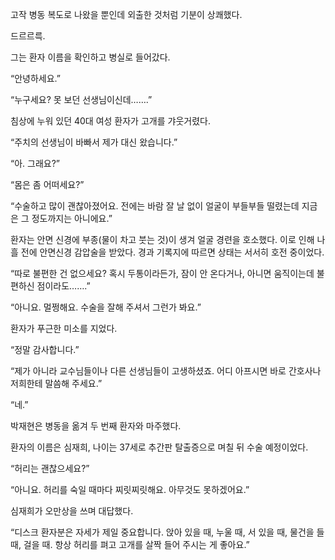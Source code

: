 고작 병동 복도로 나왔을 뿐인데 외출한 것처럼 기분이 상쾌했다.

드르르륵.

그는 환자 이름을 확인하고 병실로 들어갔다.

“안녕하세요.”

“누구세요? 못 보던 선생님이신데…….”

침상에 누워 있던 40대 여성 환자가 고개를 갸웃거렸다.

“주치의 선생님이 바빠서 제가 대신 왔습니다.”

“아. 그래요?”

“몸은 좀 어떠세요?”

“수술하고 많이 괜찮아졌어요. 전에는 바람 잘 날 없이 얼굴이 부들부들 떨렸는데 지금은 그 정도까지는 아니에요.”

환자는 안면 신경에 부종(물이 차고 붓는 것)이 생겨 얼굴 경련을 호소했다. 이로 인해 나흘 전에 안면신경 감압술을 받았다. 경과 기록지에 따르면 상태는 서서히 호전 중이었다.

“따로 불편한 건 없으세요? 혹시 두통이라든가, 잠이 안 온다거나, 아니면 움직이는데 불편하신 점이라도…….”

“아니요. 멀쩡해요. 수술을 잘해 주셔서 그런가 봐요.”

환자가 푸근한 미소를 지었다.

“정말 감사합니다.”

“제가 아니라 교수님들이나 다른 선생님들이 고생하셨죠. 어디 아프시면 바로 간호사나 저희한테 말씀해 주세요.”

“네.”

박재현은 병동을 옮겨 두 번째 환자와 마주했다.

환자의 이름은 심재희, 나이는 37세로 추간판 탈출증으로 며칠 뒤 수술 예정이었다.

“허리는 괜찮으세요?”

“아니요. 허리를 숙일 때마다 찌릿찌릿해요. 아무것도 못하겠어요.”

심재희가 오만상을 쓰며 대답했다.

“디스크 환자분은 자세가 제일 중요합니다. 앉아 있을 때, 누울 때, 서 있을 때, 물건을 들 때, 걸을 때. 항상 허리를 펴고 고개를 살짝 들어 주시는 게 좋아요.”